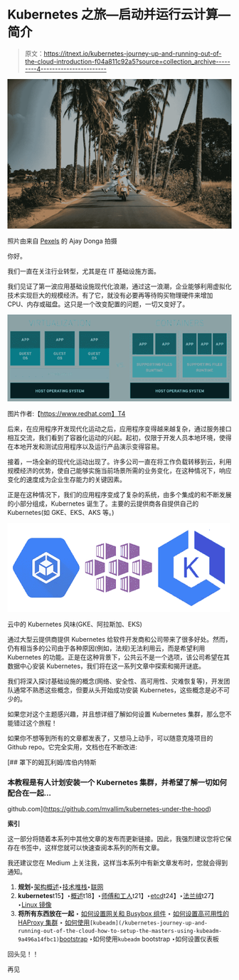 # Kubernetes 之旅—启动并运行云计算—简介

> 原文：<https://itnext.io/kubernetes-journey-up-and-running-out-of-the-cloud-introduction-f04a811c92a5?source=collection_archive---------4----------------------->

![](img/c1b25799ee1943a2de3023a97fae36c7.png)

照片由来自 [Pexels](https://www.pexels.com/photo/woman-and-man-riding-on-motorcycle-2174656/?utm_content=attributionCopyText&utm_medium=referral&utm_source=pexels) 的 Ajay Donga 拍摄

你好。

我们一直在关注行业转型，尤其是在 IT 基础设施方面。

我们见证了第一波应用基础设施现代化浪潮，通过这一浪潮，企业能够利用虚拟化技术实现巨大的规模经济。有了它，就没有必要再等待购买物理硬件来增加 CPU、内存或磁盘。这只是一个改变配置的问题，一切又变好了。

![](img/24e1ea2babbde3e2ab0377600db7c639.png)

图片作者:【https://www.redhat.com】T4

后来，在应用程序开发现代化运动之后，应用程序变得越来越复杂，通过服务接口相互交流，我们看到了容器化运动的兴起。起初，仅限于开发人员本地环境，使得在本地开发和测试应用程序以及运行产品演示变得容易。

接着，一场全新的现代化运动出现了。许多公司一直在将工作负载转移到云，利用规模经济的优势，使自己能够实施当前场景所需的业务变化，在这种情况下，响应变化的速度成为企业生存能力的关键因素。

正是在这种情况下，我们的应用程序变成了复杂的系统，由多个集成的和不断发展的小部分组成，Kubernetes 诞生了。主要的云提供商各自提供自己的 Kubernetes(如 GKE、EKS、AKS 等。)

![](img/e2eb990f30e3b7dcb8caa32ee9d5ad56.png)

云中的 Kubernetes 风味(GKE、阿拉斯加、EKS)

通过大型云提供商提供 Kubernetes 给软件开发商和公司带来了很多好处。然而，仍有相当多的公司由于各种原因(例如，法规)无法利用云，而是希望利用 Kubernetes 的功能。正是在这种背景下，公共云不是一个选项，该公司希望在其数据中心安装 Kubernetes，我们将在这一系列文章中探索和揭开谜底。

我们将深入探讨基础设施的概念(网络、安全性、高可用性、灾难恢复等)，开发团队通常不熟悉这些概念，但要从头开始成功安装 Kubernetes，这些概念是必不可少的。

如果您对这个主题感兴趣，并且想详细了解如何设置 Kubernetes 集群，那么您不能错过这个旅程！

如果你不想等到所有的文章都发表了，又想马上动手，可以随意克隆项目的 Github repo。它完全实用，文档也在不断改进:

[](https://github.com/mvallim/kubernetes-under-the-hood) [## 罩下的姆瓦利姆/库伯内特斯

### 本教程是有人计划安装一个 Kubernetes 集群，并希望了解一切如何配合在一起…

github.com](https://github.com/mvallim/kubernetes-under-the-hood) 

**索引**

这一部分将随着本系列中其他文章的发布而更新链接。因此，我强烈建议您将它保存在书签中，这样您就可以快速查阅本系列的所有文章。

我还建议您在 Medium 上关注我，这样当本系列中有新文章发布时，您就会得到通知。

1.  **规划**‣[架构概述](/kubernetes-journey-up-and-running-out-of-the-cloud-architecture-overview-e75763b54922)‣[技术堆栈](/kubernetes-journey-up-and-running-out-of-the-cloud-technology-stack-9c472aafac4e)‣[联网](/kubernetes-journey-up-and-running-out-of-the-cloud-network-5341831ed712)
2.  **kubernetes**t15】‣[概述](/kubernetes-journey-up-and-running-out-of-the-cloud-kubernetes-overview-5012994b8955)t18】‣[师傅和工人](/kubernetes-journey-up-and-running-out-of-the-cloud-master-and-worker-6328775b347f)t21】‣[etcd](/kubernetes-journey-up-and-running-out-of-the-cloud-etcd-b332d1be474c)t24】‣[法兰绒](/kubernetes-journey-up-and-running-out-of-the-cloud-flannel-c01283308f0e#b134-accd60b5efdd)t27】‣[Linux 镜像](/kubernetes-journey-up-and-running-out-of-the-cloud-linux-image-c51953e50d0e)
3.  **将所有东西放在一起** ‣ [如何设置网关和 Busybox 组件](/kubernetes-journey-up-and-running-out-of-the-cloud-starting-the-actual-setup-737c0f3e0fb1)
    ‣ [如何设置高可用性的 HAProxy 集群](/kubernetes-journey-up-and-running-out-of-the-cloud-how-to-setup-the-haproxy-cluster-with-high-ee5eb9a7f2e1)
    ‣ [如何使用](/kubernetes-journey-up-and-running-out-of-the-cloud-how-to-setup-the-masters-using-kubeadm-9a496a14fbc1)`[kubeadm](/kubernetes-journey-up-and-running-out-of-the-cloud-how-to-setup-the-masters-using-kubeadm-9a496a14fbc1)`[bootstrap](/kubernetes-journey-up-and-running-out-of-the-cloud-how-to-setup-the-masters-using-kubeadm-9a496a14fbc1)
    ‣如何使用`kubeadm` bootstrap
    ‣如何设置仪表板

回头见！！

再见
